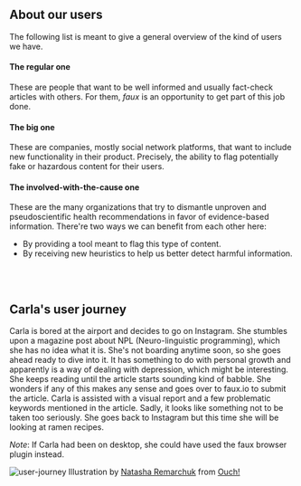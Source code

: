 ## About our users

The following list is meant to give a general overview of the kind of 
users we have.

#### The regular one

These are people that want to be well informed and usually fact-check 
articles with others. For them, _faux_ is an opportunity to get part 
of this job done.

#### The big one

These are companies, mostly social network platforms, that want to 
include new functionality in their product. Precisely, the ability 
to flag potentially fake or hazardous content for their users.

#### The involved-with-the-cause one

These are the many organizations that try to dismantle unproven and
pseudoscientific health recommendations in favor of evidence-based 
information. There're two ways we can benefit from each other here:

- By providing a tool meant to flag this type of content.
- By receiving new heuristics to help us better detect harmful information.

<br></br>

## Carla's user journey

Carla is bored at the airport and decides to go on Instagram. 
She stumbles upon a magazine post about NPL (Neuro-linguistic 
programming), which she has no idea what it is. She's not 
boarding anytime soon, so she goes ahead ready to dive into it. 
It has something to do with personal growth and apparently is 
a way of dealing with depression, which might be interesting. 
She keeps reading until the article starts sounding kind of 
babble. She wonders if any of this makes any sense and goes 
over to faux.io to submit the article. Carla is assisted 
with a visual report and a few problematic keywords mentioned 
in the article. Sadly, it looks like something not to be taken 
too seriously. She goes back to Instagram but this time she 
will be looking at ramen recipes.

*Note*: If Carla had been on desktop, she could have used the
faux browser plugin instead.

![user-journey](img/carla-user-journey.png)
Illustration by [Natasha Remarchuk](https://icons8.com/illustrations/author/5e7e24ce01d0360013bb7479)
from [Ouch!](https://icons8.com/illustrations)



